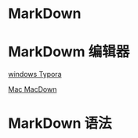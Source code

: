 # MarkDown 



# MarkDowm 编辑器

[windows Typora](https://typora.io/#windows)

[Mac MacDown](https://macdown.uranusjr.com/)



# MarkDown 语法

